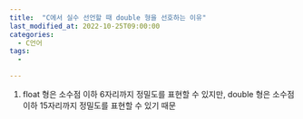 ```yaml
---
title:  "C에서 실수 선언할 때 double 형을 선호하는 이유"
last_modified_at: 2022-10-25T09:00:00
categories: 
  - C언어
tags: 
  - 

---
```


1. float 형은 소수점 이하 6자리까지 정밀도를 표현할 수 있지만, double 형은 소수점 이하 15자리까지 정밀도를 표현할 수 있기 때문